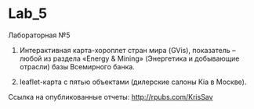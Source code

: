 # Lab_5

Лабораторная №5

1. Интерактивная карта-хороплет стран мира (GVis), показатель – любой из раздела «Energy & Mining» (Энергетика и добывающие отрасли) базы Всемирного банка.

2. leaflet-карта с пятью объектами (дилерские салоны Kia в Москве).

Ссылка на опубликованные отчеты: http://rpubs.com/KrisSav
